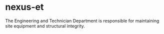 # nexus-et
The Engineering and Technician Department is responsible for maintaining site equipment and structural integrity.
